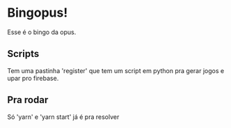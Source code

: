# Bingopus!

Esse é o bingo da opus.

## Scripts

Tem uma pastinha 'register' que tem um script em python pra gerar jogos e upar pro firebase.

## Pra rodar

Só 'yarn' e 'yarn start' já é pra resolver